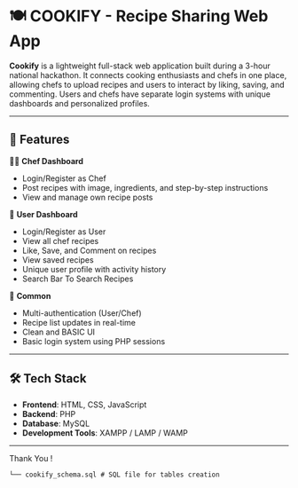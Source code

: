 # 🍽️ COOKIFY - Recipe Sharing Web App

**Cookify** is a lightweight full-stack web application built during a 3-hour national hackathon. It connects cooking enthusiasts and chefs in one place, allowing chefs to upload recipes and users to interact by liking, saving, and commenting. Users and chefs have separate login systems with unique dashboards and personalized profiles.

---

## 🚀 Features

👨‍🍳 **Chef Dashboard**  
- Login/Register as Chef  
- Post recipes with image, ingredients, and step-by-step instructions  
- View and manage own recipe posts
  

👤 **User Dashboard**  
- Login/Register as User  
- View all chef recipes  
- Like, Save, and Comment on recipes  
- View saved recipes  
- Unique user profile with activity history
- Search Bar To Search Recipes

📢 **Common**  
- Multi-authentication (User/Chef)  
- Recipe list updates in real-time  
- Clean and BASIC UI  
- Basic login system using PHP sessions  

---

## 🛠️ Tech Stack

- **Frontend**: HTML, CSS, JavaScript  
- **Backend**: PHP  
- **Database**: MySQL  
- **Development Tools**: XAMPP / LAMP / WAMP  

---
Thank You !


    └── cookify_schema.sql # SQL file for tables creation
